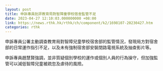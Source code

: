 ```yaml
---
layout: post
title: 申訴專員批評教育局對智障童學校宿舍監管不足
date: 2023-04-27 12:10:03.000000000 +08:00
link: https://news.rthk.hk/rthk/ch/component/k2/1698107-20230427.htm
categories: rthk
---
```


申訴專員公署主動調查教育局對智障兒童學校宿舍部的監管情況，發現局方對宿舍部的日常運作指引不足，以及未有強制宿舍部安裝閉路電視系統及抽查影片等。 

申訴專員趙慧賢強調，並非質疑個別學校的運作或個別人員的行為操守，但加強監管可以減低智障兒童被疏忽及虐待的風險。
